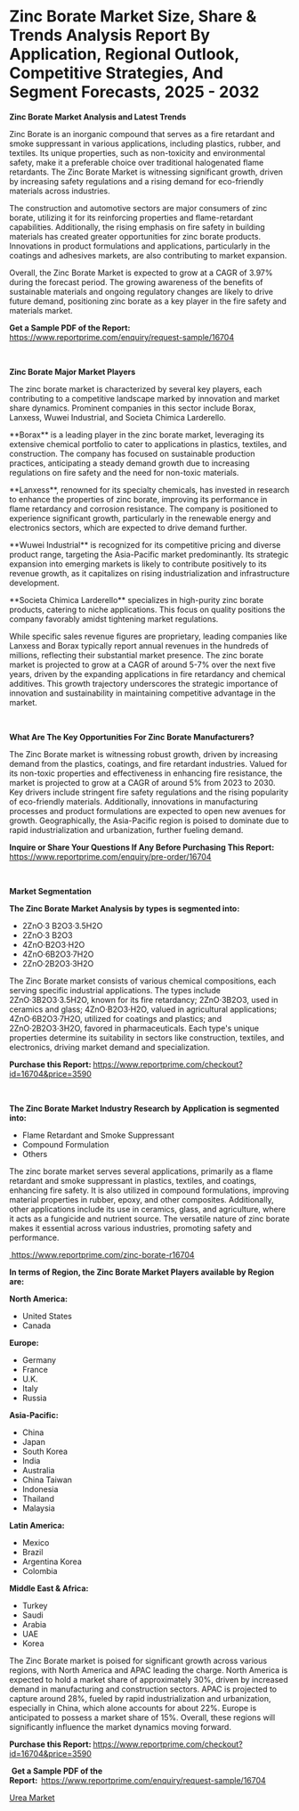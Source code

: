 <p><h1>Zinc Borate Market Size, Share & Trends Analysis Report By Application, Regional Outlook, Competitive Strategies, And Segment Forecasts, 2025 - 2032</h1></p><p><strong>Zinc Borate Market Analysis and Latest Trends</strong></p>
<p><p>Zinc Borate is an inorganic compound that serves as a fire retardant and smoke suppressant in various applications, including plastics, rubber, and textiles. Its unique properties, such as non-toxicity and environmental safety, make it a preferable choice over traditional halogenated flame retardants. The Zinc Borate Market is witnessing significant growth, driven by increasing safety regulations and a rising demand for eco-friendly materials across industries.</p><p>The construction and automotive sectors are major consumers of zinc borate, utilizing it for its reinforcing properties and flame-retardant capabilities. Additionally, the rising emphasis on fire safety in building materials has created greater opportunities for zinc borate products. Innovations in product formulations and applications, particularly in the coatings and adhesives markets, are also contributing to market expansion.</p><p>Overall, the Zinc Borate Market is expected to grow at a CAGR of 3.97% during the forecast period. The growing awareness of the benefits of sustainable materials and ongoing regulatory changes are likely to drive future demand, positioning zinc borate as a key player in the fire safety and materials market.</p></p>
<p><strong>Get a Sample PDF of the Report:&nbsp;</strong> <a href="https://www.reportprime.com/enquiry/request-sample/16704?utm_campaign=3290&utm_medium=2&utm_source=Github&utm_content=ia&utm_term=18032025&utm_id=zinc-borate">https://www.reportprime.com/enquiry/request-sample/16704</a></p>
<p>&nbsp;</p>
<p><strong>Zinc Borate Major Market Players</strong></p>
<p><p>The zinc borate market is characterized by several key players, each contributing to a competitive landscape marked by innovation and market share dynamics. Prominent companies in this sector include Borax, Lanxess, Wuwei Industrial, and Societa Chimica Larderello.</p><p>**Borax** is a leading player in the zinc borate market, leveraging its extensive chemical portfolio to cater to applications in plastics, textiles, and construction. The company has focused on sustainable production practices, anticipating a steady demand growth due to increasing regulations on fire safety and the need for non-toxic materials.</p><p>**Lanxess**, renowned for its specialty chemicals, has invested in research to enhance the properties of zinc borate, improving its performance in flame retardancy and corrosion resistance. The company is positioned to experience significant growth, particularly in the renewable energy and electronics sectors, which are expected to drive demand further.</p><p>**Wuwei Industrial** is recognized for its competitive pricing and diverse product range, targeting the Asia-Pacific market predominantly. Its strategic expansion into emerging markets is likely to contribute positively to its revenue growth, as it capitalizes on rising industrialization and infrastructure development.</p><p>**Societa Chimica Larderello** specializes in high-purity zinc borate products, catering to niche applications. This focus on quality positions the company favorably amidst tightening market regulations.</p><p>While specific sales revenue figures are proprietary, leading companies like Lanxess and Borax typically report annual revenues in the hundreds of millions, reflecting their substantial market presence. The zinc borate market is projected to grow at a CAGR of around 5-7% over the next five years, driven by the expanding applications in fire retardancy and chemical additives. This growth trajectory underscores the strategic importance of innovation and sustainability in maintaining competitive advantage in the market.</p></p>
<p>&nbsp;</p>
<p><strong>What Are The Key Opportunities For Zinc Borate Manufacturers?</strong></p>
<p><p>The Zinc Borate market is witnessing robust growth, driven by increasing demand from the plastics, coatings, and fire retardant industries. Valued for its non-toxic properties and effectiveness in enhancing fire resistance, the market is projected to grow at a CAGR of around 5% from 2023 to 2030. Key drivers include stringent fire safety regulations and the rising popularity of eco-friendly materials. Additionally, innovations in manufacturing processes and product formulations are expected to open new avenues for growth. Geographically, the Asia-Pacific region is poised to dominate due to rapid industrialization and urbanization, further fueling demand.</p></p>
<p><strong>Inquire or Share Your Questions If Any Before Purchasing This Report:</strong> <a href="https://www.reportprime.com/enquiry/pre-order/16704?utm_campaign=3290&utm_medium=2&utm_source=Github&utm_content=ia&utm_term=18032025&utm_id=zinc-borate">https://www.reportprime.com/enquiry/pre-order/16704</a></p>
<p>&nbsp;</p>
<p><strong>Market Segmentation</strong></p>
<p><strong>The Zinc Borate Market Analysis by types is segmented into:</strong></p>
<p><ul><li>2ZnO·3 B2O3·3.5H2O</li><li>2ZnO·3 B2O3</li><li>4ZnO·B2O3·H2O</li><li>4ZnO·6B2O3·7H2O</li><li>2ZnO·2B2O3·3H2O</li></ul></p>
<p><p>The Zinc Borate market consists of various chemical compositions, each serving specific industrial applications. The types include 2ZnO·3B2O3·3.5H2O, known for its fire retardancy; 2ZnO·3B2O3, used in ceramics and glass; 4ZnO·B2O3·H2O, valued in agricultural applications; 4ZnO·6B2O3·7H2O, utilized for coatings and plastics; and 2ZnO·2B2O3·3H2O, favored in pharmaceuticals. Each type's unique properties determine its suitability in sectors like construction, textiles, and electronics, driving market demand and specialization.</p></p>
<p><strong>Purchase this Report:&nbsp;</strong><a href="https://www.reportprime.com/checkout?id=16704&price=3590&utm_campaign=3290&utm_medium=2&utm_source=Github&utm_content=ia&utm_term=18032025&utm_id=zinc-borate">https://www.reportprime.com/checkout?id=16704&price=3590</a></p>
<p>&nbsp;</p>
<p><strong>The Zinc Borate Market Industry Research by Application is segmented into:</strong></p>
<p><ul><li>Flame Retardant and Smoke Suppressant</li><li>Compound Formulation</li><li>Others</li></ul></p>
<p><p>The zinc borate market serves several applications, primarily as a flame retardant and smoke suppressant in plastics, textiles, and coatings, enhancing fire safety. It is also utilized in compound formulations, improving material properties in rubber, epoxy, and other composites. Additionally, other applications include its use in ceramics, glass, and agriculture, where it acts as a fungicide and nutrient source. The versatile nature of zinc borate makes it essential across various industries, promoting safety and performance.</p></p>
<p><a href="https://www.reportprime.com/zinc-borate-r16704?utm_campaign=3290&utm_medium=2&utm_source=Github&utm_content=ia&utm_term=18032025&utm_id=zinc-borate">&nbsp;https://www.reportprime.com/zinc-borate-r16704</a></p>
<p><strong>In terms of Region, the Zinc Borate Market Players available by Region are:</strong></p>
<p>
    <p> <strong> North America: </strong>
        <ul>
            <li>United States</li>
            <li>Canada</li>
        </ul>
        </p> 
    <p> <strong> Europe: </strong>
        <ul>
            <li>Germany</li>
            <li>France</li>
            <li>U.K.</li>
            <li>Italy</li>
            <li>Russia</li>
        </ul>
        </p> 
    <p> <strong> Asia-Pacific: </strong>
        <ul>
            <li>China</li>
            <li>Japan</li>
            <li>South Korea</li>
            <li>India</li>
            <li>Australia</li>
            <li>China Taiwan</li>
            <li>Indonesia</li>
            <li>Thailand</li>
            <li>Malaysia</li>
        </ul>
        </p> 
    <p> <strong> Latin America: </strong>
        <ul>
            <li>Mexico</li>
            <li>Brazil</li>
            <li>Argentina Korea</li>
            <li>Colombia</li>
        </ul>
        </p> 
    <p> <strong> Middle East & Africa: </strong>
        <ul>
            <li>Turkey</li>
            <li>Saudi</li>
            <li>Arabia</li>
            <li>UAE</li>
            <li>Korea</li>
        </ul>
    </p>
    </p>
<p><p>The Zinc Borate market is poised for significant growth across various regions, with North America and APAC leading the charge. North America is expected to hold a market share of approximately 30%, driven by increased demand in manufacturing and construction sectors. APAC is projected to capture around 28%, fueled by rapid industrialization and urbanization, especially in China, which alone accounts for about 22%. Europe is anticipated to possess a market share of 15%. Overall, these regions will significantly influence the market dynamics moving forward.</p></p>
<p><strong>Purchase this Report: </strong><a href="https://www.reportprime.com/checkout?id=16704&price=3590&utm_campaign=3290&utm_medium=2&utm_source=Github&utm_content=ia&utm_term=18032025&utm_id=zinc-borate">https://www.reportprime.com/checkout?id=16704&price=3590</a></p>
<p>&nbsp;<strong>Get a Sample PDF of the Report:&nbsp;&nbsp;</strong><a href="https://www.reportprime.com/enquiry/request-sample/16704?utm_campaign=3290&utm_medium=2&utm_source=Github&utm_content=ia&utm_term=18032025&utm_id=zinc-borate">https://www.reportprime.com/enquiry/request-sample/16704</a></p>
<p><strong></strong></p>
<p><p><a href="https://github.com/duscarajlha/Market-Research-Report-List-1/blob/main/urea-market.md?utm_campaign=3290&utm_medium=2&utm_source=Github&utm_content=ia&utm_term=18032025&utm_id=zinc-borate">Urea Market</a></p></p>